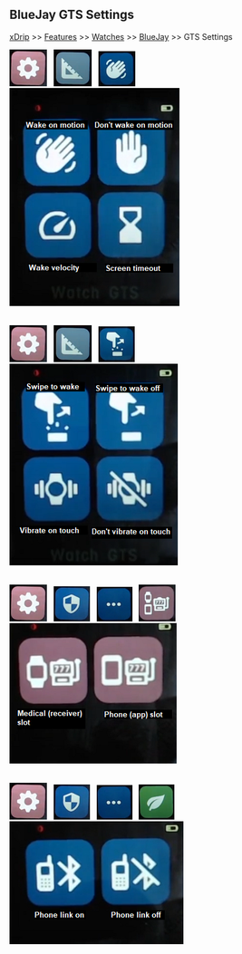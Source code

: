 ## BlueJay GTS Settings  
[xDrip](../README.md) >> [Features](./Features_page.md) >> [Watches](./Watches.md) >> [BlueJay](./Bluejay_page.md) >> GTS Settings  

![](./images/bj_stngs_stngs.png)  &nbsp;  ![](./images/bj_stngs_ruler.png)  &nbsp;  ![](./images/bj_stngs_hand.png)  &nbsp;  ![](./images/bj_stngs_motion.png)  
<br/>  
  
![](./images/bj_stngs_stngs.png)  &nbsp;  ![](./images/bj_stngs_ruler.png)  &nbsp;  ![](./images/bj_stngs_swipe.png)  &nbsp; ![](./images/bj_stngs_touch.png)  
<br/>  
  
![](./images/bj_stngs_stngs.png)  &nbsp;  ![](./images/bj_stngs_admn.png)  &nbsp;  ![](./images/bj_stngs_3dots.png)  &nbsp;  ![](./images/bj_stngs_slots_top.png)  &nbsp;  ![](./images/bj_stngs_slots.png)  
<br/>  
  
![](./images/bj_stngs_stngs.png)  &nbsp;  ![](./images/bj_stngs_admn.png)  &nbsp;  ![](./images/bj_stngs_3dots.png)  &nbsp;  ![](./images/bj_stngs_leaf.png)  &nbsp;  ![](./images/bj_stngs_phonelink.png)  
  
